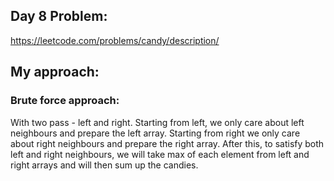## Day 8 Problem:

https://leetcode.com/problems/candy/description/

## My approach:

### Brute force approach:

With two pass - left and right.
Starting from left, we only care about left neighbours and prepare the left array. Starting from right we only care about right neighbours and prepare the right array. After this, to satisfy both left and right neighbours, we will take max of each element from left and right arrays and will then sum up the candies.
